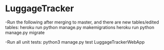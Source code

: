 # LuggageTracker
 

-Run the following after merging to master, and there are new tables/edited tables:
heroku run python manage.py makemigrations
heroku run python manage.py migrate

-Run all unit tests:
python3 manage.py test LuggageTrackerWebApp
